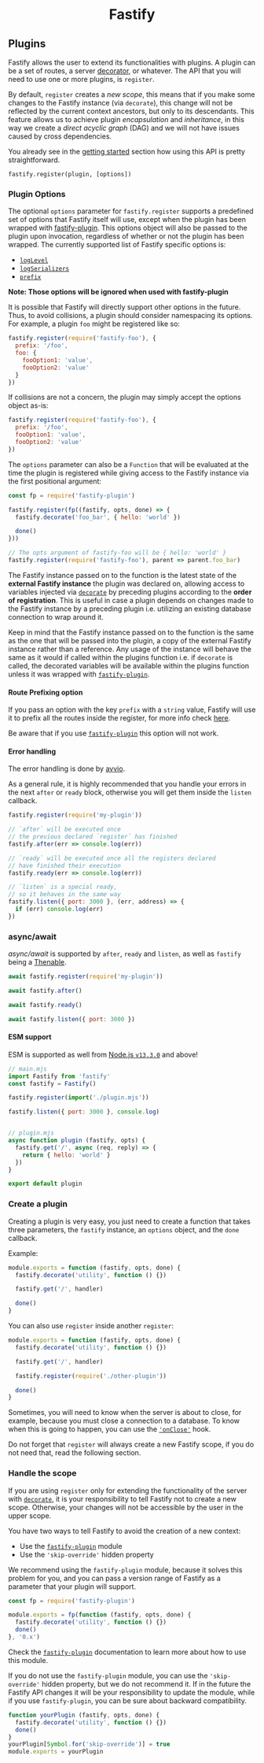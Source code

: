 <h1 align="center">Fastify</h1>

## Plugins
Fastify allows the user to extend its functionalities with plugins. A plugin can
be a set of routes, a server [decorator](./Decorators.md), or whatever. The API
that you will need to use one or more plugins, is `register`.

By default, `register` creates a *new scope*, this means that if you make some
changes to the Fastify instance (via `decorate`), this change will not be
reflected by the current context ancestors, but only to its descendants. This
feature allows us to achieve plugin *encapsulation* and *inheritance*, in this
way we create a *direct acyclic graph* (DAG) and we will not have issues caused
by cross dependencies.

You already see in the [getting started](../Guides/Getting-Started.md#your-first-plugin)
section how using this API is pretty straightforward.
```
fastify.register(plugin, [options])
```

### Plugin Options
<a id="plugin-options"></a>

The optional `options` parameter for `fastify.register` supports a predefined
set of options that Fastify itself will use, except when the plugin has been
wrapped with [fastify-plugin](https://github.com/fastify/fastify-plugin). This
options object will also be passed to the plugin upon invocation, regardless of
whether or not the plugin has been wrapped. The currently supported list of
Fastify specific options is:

+ [`logLevel`](./Routes.md#custom-log-level)
+ [`logSerializers`](./Routes.md#custom-log-serializer)
+ [`prefix`](#route-prefixing-option)

**Note: Those options will be ignored when used with fastify-plugin**

It is possible that Fastify will directly support other options in the future.
Thus, to avoid collisions, a plugin should consider namespacing its options. For
example, a plugin `foo` might be registered like so:

```js
fastify.register(require('fastify-foo'), {
  prefix: '/foo',
  foo: {
    fooOption1: 'value',
    fooOption2: 'value'
  }
})
```

If collisions are not a concern, the plugin may simply accept the options object
as-is:

```js
fastify.register(require('fastify-foo'), {
  prefix: '/foo',
  fooOption1: 'value',
  fooOption2: 'value'
})
```

The `options` parameter can also be a `Function` that will be evaluated at the
time the plugin is registered while giving access to the Fastify instance via
the first positional argument:

```js
const fp = require('fastify-plugin')

fastify.register(fp((fastify, opts, done) => {
  fastify.decorate('foo_bar', { hello: 'world' })

  done()
}))

// The opts argument of fastify-foo will be { hello: 'world' }
fastify.register(require('fastify-foo'), parent => parent.foo_bar)
```

The Fastify instance passed on to the function is the latest state of the
**external Fastify instance** the plugin was declared on, allowing access to
variables injected via [`decorate`](./Decorators.md) by preceding plugins
according to the **order of registration**. This is useful in case a plugin
depends on changes made to the Fastify instance by a preceding plugin i.e.
utilizing an existing database connection to wrap around it.

Keep in mind that the Fastify instance passed on to the function is the same as
the one that will be passed into the plugin, a copy of the external Fastify
instance rather than a reference. Any usage of the instance will behave the same
as it would if called within the plugins function i.e. if `decorate` is called,
the decorated variables will be available within the plugins function unless it
was wrapped with [`fastify-plugin`](https://github.com/fastify/fastify-plugin).

#### Route Prefixing option
<a id="route-prefixing-option"></a>

If you pass an option with the key `prefix` with a `string` value, Fastify will
use it to prefix all the routes inside the register, for more info check
[here](./Routes.md#route-prefixing).

Be aware that if you use
[`fastify-plugin`](https://github.com/fastify/fastify-plugin) this option will
not work.

#### Error handling
<a id="error-handling"></a>

The error handling is done by
[avvio](https://github.com/mcollina/avvio#error-handling).

As a general rule, it is highly recommended that you handle your errors in the
next `after` or `ready` block, otherwise you will get them inside the `listen`
callback.

```js
fastify.register(require('my-plugin'))

// `after` will be executed once
// the previous declared `register` has finished
fastify.after(err => console.log(err))

// `ready` will be executed once all the registers declared
// have finished their execution
fastify.ready(err => console.log(err))

// `listen` is a special ready,
// so it behaves in the same way
fastify.listen({ port: 3000 }, (err, address) => {
  if (err) console.log(err)
})
```

### async/await
<a id="async-await"></a>

*async/await* is supported by `after`, `ready` and `listen`, as well as
`fastify` being a [Thenable](https://promisesaplus.com/).

```js
await fastify.register(require('my-plugin'))

await fastify.after()

await fastify.ready()

await fastify.listen({ port: 3000 })
```

#### ESM support
<a id="esm-support"></a>

ESM is supported as well from [Node.js
`v13.3.0`](https://nodejs.org/api/esm.html) and above!

```js
// main.mjs
import Fastify from 'fastify'
const fastify = Fastify()

fastify.register(import('./plugin.mjs'))

fastify.listen({ port: 3000 }, console.log)


// plugin.mjs
async function plugin (fastify, opts) {
  fastify.get('/', async (req, reply) => {
    return { hello: 'world' }
  })
}

export default plugin
```

### Create a plugin
<a id="create-plugin"></a>

Creating a plugin is very easy, you just need to create a function that takes
three parameters, the `fastify` instance, an `options` object, and the `done`
callback.

Example:
```js
module.exports = function (fastify, opts, done) {
  fastify.decorate('utility', function () {})

  fastify.get('/', handler)

  done()
}
```
You can also use `register` inside another `register`:
```js
module.exports = function (fastify, opts, done) {
  fastify.decorate('utility', function () {})

  fastify.get('/', handler)

  fastify.register(require('./other-plugin'))

  done()
}
```
Sometimes, you will need to know when the server is about to close, for example,
because you must close a connection to a database. To know when this is going to
happen, you can use the [`'onClose'`](./Hooks.md#on-close) hook.

Do not forget that `register` will always create a new Fastify scope, if you do
not need that, read the following section.

### Handle the scope
<a id="handle-scope"></a>

If you are using `register` only for extending the functionality of the server
with  [`decorate`](./Decorators.md), it is your responsibility to tell Fastify
not to create a new scope. Otherwise, your changes will not be accessible by the
user in the upper scope.

You have two ways to tell Fastify to avoid the creation of a new context:
- Use the [`fastify-plugin`](https://github.com/fastify/fastify-plugin) module
- Use the `'skip-override'` hidden property

We recommend using the `fastify-plugin` module, because it solves this problem
for you, and you can pass a version range of Fastify as a parameter that your
plugin will support.
```js
const fp = require('fastify-plugin')

module.exports = fp(function (fastify, opts, done) {
  fastify.decorate('utility', function () {})
  done()
}, '0.x')
```
Check the [`fastify-plugin`](https://github.com/fastify/fastify-plugin)
documentation to learn more about how to use this module.

If you do not use the `fastify-plugin` module, you can use the `'skip-override'`
hidden property, but we do not recommend it. If in the future the Fastify API
changes it will be your responsibility to update the module, while if you use
`fastify-plugin`, you can be sure about backward compatibility.
```js
function yourPlugin (fastify, opts, done) {
  fastify.decorate('utility', function () {})
  done()
}
yourPlugin[Symbol.for('skip-override')] = true
module.exports = yourPlugin
```
